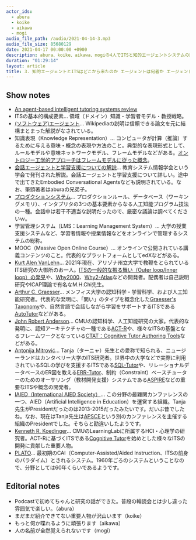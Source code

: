 ```yaml
---
actor_ids:
  - abura
  - koike
  - aikawa
  - mogi
audio_file_path: /audio/2021-04-14-3.mp3
audio_file_size: 85680129
date: 2021-04-17 00:00:00 +0900
description: abura、koike、aikawa、mogiの4人でITSと知的エージェントシステムの結び付けに関するレビュー論文を題材に、ITSの全体像について語りました。
duration: "01:29:14"
layout: article
title: 3. 知的エージェントとITSはどこから来たのか エージェントは何者か エージェントはどこへ行くのか
---
```


## Show notes

- [An agent-based intelligent tutoring systems review](https://www.inderscienceonline.com/doi/abs/10.1504/IJLT.2019.101847)
- ITSの基本的構成要素... 領域（ドメイン）知識・学習者モデル・教授戦略。
- [(ソフトウェア)エージェント](https://ja.wikipedia.org/wiki/%E3%82%BD%E3%83%95%E3%83%88%E3%82%A6%E3%82%A7%E3%82%A2%E3%82%A8%E3%83%BC%E3%82%B8%E3%82%A7%E3%83%B3%E3%83%88)... Wikipediaの説明は信頼できる論文を元に結構まとまった解説がなされている。
- 知識表現（Knowledge Representation）... コンピュータが計算（推論）するために与える意味・概念の表現や方法のこと。典型的な表現形式として、ルールモデルや意味ネットワークモデル、フレームモデルなどがある。[オントロジー工学的アプローチはフレームモデルに従った概念](https://www.sciencedirect.com/science/article/abs/pii/S1042814383710083)。
- [会話エージェントと学習支援についての解説](https://www.jstage.jst.go.jp/article/jsise/36/4/36_360407/_article/-char/ja/)... 教育システム情報学会という学会で発刊された解説。会話エージェントと学習支援について詳しい。途中で出てきたEmbodied Conversational Agentsなども説明されている。なお、筆頭著者はaburaの兄弟子。
- [プロダクションシステム](https://ipsj.ixsq.nii.ac.jp/ej/?action=pages_view_main&active_action=repository_view_main_item_detail&item_id=6897&item_no=1&page_id=13&block_id=8)... プロダクションルール、データベース（ワーキングメモリ）、インタプリタの3つの基本要素からなる人工知能プログラム技法の一種。会話中は若干不適当な説明だったので、厳密な議論は調べてくださいｗ。
- 学習管理システム（LMS：Learning Management System）... 大学の授業支援システムなど、学習者情報や授業情報などをオンラインで管理するシステムの総称。
- MOOC（Massive Open Online Course）... オンラインで公開されている講義コンテンツのこと。代表的なプラットフォームとしてedXなどがある。
- [Kurt Alen VanLehn](https://www.public.asu.edu/~kvanlehn/)... 2021年現在、アリゾナ州立大学で教鞭をとられているITS研究の大御所のお一人。[ITSの一般的な振る舞い（Outer loop/Inner loop）の発見](https://dl.acm.org/doi/10.5555/1435351.1435353)や、[Why2000](https://www.public.asu.edu/~kvanlehn/why.htm)、[Why2-Atlas](https://www.researchgate.net/publication/221413893_The_Architecture_of_Why2-Atlas_A_Coach_for_Qualitative_Physics_Essay_Writing)などの開発者。配偶者は自己説明研究やICAP理論で有名なM.H.Chi先生。
- [Arthur C. Graesser](https://www.memphis.edu/psychology/people/faculty/graesser.php)... メンフィス大学の認知科学・学習科学、および人工知能研究者。代表的な発明に、「問い」のタイプを概念化した[Graesser's Taxonomy](https://psycnet.apa.org/record/2010-03564-007)や、自然言語で会話しながら学習をサポートするITSである[AutoTutor](https://link.springer.com/article/10.3758/BF03195563)などがある。
- [John Robert Anderson](http://act-r.psy.cmu.edu/peoplepages/ja/)... CMUの認知科学、人工知能研究の大家。代表的な発明に、認知アーキテクチャの一種である[ACT-R](http://act-r.psy.cmu.edu/)や、様々なITSの基盤となるフレームワークとなっている[CTAT：Cognitive Tutor Authoring Tools](http://ctat.pact.cs.cmu.edu/)などがある。
- [Antonija Mitrović](https://www.csse.canterbury.ac.nz/tanja.mitrovic/)... Tanja（ターニャ）先生との愛称で知られる、ニュージーランドはカンタベリー大学のITS研究者。世界中の大学などで実際に利用されているSQLの学びを支援するITSである[SQL-Tutor](https://www.csse.canterbury.ac.nz/tanja.mitrovic/sql-tutor.html)や、リレーショナルデータベースのER図を教える[ERR-Tutor](https://www.csse.canterbury.ac.nz/tanja.mitrovic/kermit.html)、制約（Constraint）ベースチューターのためのオーサリング（教材開発支援）システムである[ASPIRE](https://aspire.cosc.canterbury.ac.nz/)などの重要なITSや概念の開発者。
- [IAIED（International AIED Society）](https://iaied.org/)... この分野の最難関カンファレンスの一つ、AIED（Artificial Intelligence in Education）を運営する組織。Tanja先生がPresidentだったのは2013-2015だったみたいです。だいぶ昔でしたね。なお、現在はTanja先生は[APSCE](https://apsce.net/)という別のカンファレンスを主催する組織のPresidentでした。そちらと勘違いしたようです。
- [Kenneth R. Koedinger](http://pact.cs.cmu.edu/koedinger.html)... CMUのLearningLabに所属するHCI・心理学の研究者。ACT-Rに基づくITSである[Cognitive Tutor](https://en.wikipedia.org/wiki/Cognitive_tutor)を始めとした様々なITSの開発に貢献した重要人物。
- [PLATO](https://ja.wikipedia.org/wiki/PLATO)... 最初期のCAI（Computer-Assisted/Aided Instruction、ITSの前身のパラダイム）とされるシステム。1960年ごろのシステムということなので、分野としては60年くらいであるようです。

## Editorial notes

- Podcastで初めてちゃんと研究の話ができた。普段の輪読会とは少し違った雰囲気で楽しい。（abura）
- まだまだ紹介できてない重要人物が沢山います（koike）
- もっと何か喋れるように頑張ります（aikawa）
- 人の名前が全然覚えられないです（mogi）
